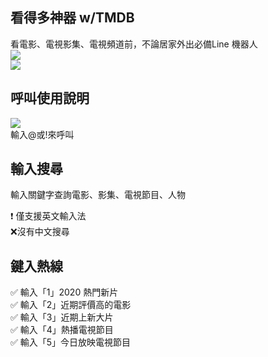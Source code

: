 ## 看得多神器 w/TMDB
看電影、電視影集、電視頻道前，不論居家外出必備Line 機器人  
![](https://i.imgur.com/hbA0O0q.png)   
![](https://i.imgur.com/9myJ1RP.png)  


## 呼叫使用說明    
![](https://i.imgur.com/JXbsou3.png)   
輸入@或!來呼叫   

## 輸入搜尋
輸入關鍵字查詢電影、影集、電視節目、人物

❗️ 僅支援英文輸入法  
❌沒有中文搜尋   

## 鍵入熱線   
✅  輸入「1」2020 熱門新片  
✅  輸入「2」近期評價高的電影  
✅  輸入「3」近期上新大片  
✅  輸入「4」熱播電視節目  
✅  輸入「5」今日放映電視節目  
